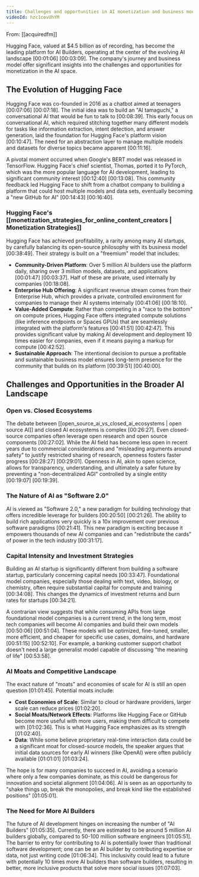 ```yaml
---
title: Challenges and opportunities in AI monetization and business models
videoId: hzc1covUhYM
---
```


From: [[acquiredfm]] <br/> 

Hugging Face, valued at $4.5 billion as of recording, has become the leading platform for AI Builders, operating at the center of the evolving AI landscape <a class="yt-timestamp" data-t="00:01:06">[00:01:06]</a> <a class="yt-timestamp" data-t="00:03:09">[00:03:09]</a>. The company's journey and business model offer significant insights into the challenges and opportunities for monetization in the AI space.

## The Evolution of Hugging Face

Hugging Face was co-founded in 2016 as a chatbot aimed at teenagers <a class="yt-timestamp" data-t="00:07:06">[00:07:06]</a> <a class="yt-timestamp" data-t="00:07:18">[00:07:18]</a>. The initial idea was to build an "AI tamaguchi," a conversational AI that would be fun to talk to <a class="yt-timestamp" data-t="00:08:39">[00:08:39]</a>. This early focus on conversational AI, which required stitching together many different models for tasks like information extraction, intent detection, and answer generation, laid the foundation for Hugging Face's platform vision <a class="yt-timestamp" data-t="00:10:47">[00:10:47]</a>. The need for an abstraction layer to manage multiple models and datasets for diverse topics became apparent <a class="yt-timestamp" data-t="00:11:16">[00:11:16]</a>.

A pivotal moment occurred when Google's BERT model was released in TensorFlow. Hugging Face's chief scientist, Thomas, ported it to PyTorch, which was the more popular language for AI development, leading to significant community interest <a class="yt-timestamp" data-t="00:12:40">[00:12:40]</a> <a class="yt-timestamp" data-t="00:13:08">[00:13:08]</a>. This community feedback led Hugging Face to shift from a chatbot company to building a platform that could host multiple models and data sets, eventually becoming a "new GitHub for AI" <a class="yt-timestamp" data-t="00:14:43">[00:14:43]</a> <a class="yt-timestamp" data-t="00:16:40">[00:16:40]</a>.

### Hugging Face's [[monetization_strategies_for_online_content_creators | Monetization Strategies]]

Hugging Face has achieved profitability, a rarity among many AI startups, by carefully balancing its open-source philosophy with its business model <a class="yt-timestamp" data-t="00:38:49">[00:38:49]</a>. Their strategy is built on a "freemium" model that includes:

*   **Community-Driven Platform**: Over 5 million AI builders use the platform daily, sharing over 3 million models, datasets, and applications <a class="yt-timestamp" data-t="00:01:47">[00:01:47]</a> <a class="yt-timestamp" data-t="00:03:37">[00:03:37]</a>. Half of these are private, used internally by companies <a class="yt-timestamp" data-t="00:18:08">[00:18:08]</a>.
*   **Enterprise Hub Offering**: A significant revenue stream comes from their Enterprise Hub, which provides a private, controlled environment for companies to manage their AI systems internally <a class="yt-timestamp" data-t="00:41:06">[00:41:06]</a> <a class="yt-timestamp" data-t="00:18:10">[00:18:10]</a>.
*   **Value-Added Compute**: Rather than competing in a "race to the bottom" on compute prices, Hugging Face offers integrated compute solutions (like inference endpoints or Spaces GPUs) that are seamlessly integrated with the platform's features <a class="yt-timestamp" data-t="00:41:51">[00:41:51]</a> <a class="yt-timestamp" data-t="00:42:47">[00:42:47]</a>. This provides significant value by making AI development and deployment 10 times easier for companies, even if it means paying a markup for compute <a class="yt-timestamp" data-t="00:42:52">[00:42:52]</a>.
*   **Sustainable Approach**: The intentional decision to pursue a profitable and sustainable business model ensures long-term presence for the community that builds on its platform <a class="yt-timestamp" data-t="00:39:51">[00:39:51]</a> <a class="yt-timestamp" data-t="00:40:00">[00:40:00]</a>.

## Challenges and Opportunities in the Broader AI Landscape

### Open vs. Closed Ecosystems

The debate between [[open_source_ai_vs_closed_ai_ecosystems | open source AI]] and closed AI ecosystems is complex <a class="yt-timestamp" data-t="00:26:27">[00:26:27]</a>. Even closed-source companies often leverage open research and open source components <a class="yt-timestamp" data-t="00:27:02">[00:27:02]</a>. While the AI field has become less open in recent years due to commercial considerations and "misleading arguments around safety" to justify restricted sharing of research, openness fosters faster progress <a class="yt-timestamp" data-t="00:28:27">[00:28:27]</a> <a class="yt-timestamp" data-t="00:29:01">[00:29:01]</a>. Openness in AI, akin to open science, allows for transparency, understanding, and ultimately a safer future by preventing a "non-decentralized AGI" controlled by a single entity <a class="yt-timestamp" data-t="00:19:07">[00:19:07]</a> <a class="yt-timestamp" data-t="00:19:39">[00:19:39]</a>.

### The Nature of AI as "Software 2.0"

AI is viewed as "Software 2.0," a new paradigm for building technology that offers incredible leverage for builders <a class="yt-timestamp" data-t="00:20:50">[00:20:50]</a> <a class="yt-timestamp" data-t="00:21:26">[00:21:26]</a>. The ability to build rich applications very quickly is a 10x improvement over previous software paradigms <a class="yt-timestamp" data-t="00:21:41">[00:21:41]</a>. This new paradigm is exciting because it empowers thousands of new AI companies and can "redistribute the cards" of power in the tech industry <a class="yt-timestamp" data-t="00:31:17">[00:31:17]</a>.

### Capital Intensity and Investment Strategies

Building an AI startup is significantly different from building a software startup, particularly concerning capital needs <a class="yt-timestamp" data-t="00:33:47">[00:33:47]</a>. Foundational model companies, especially those dealing with text, video, biology, or chemistry, often require substantial capital for compute and training <a class="yt-timestamp" data-t="00:34:08">[00:34:08]</a>. This changes the dynamics of investment returns and burn rates for startups <a class="yt-timestamp" data-t="00:34:21">[00:34:21]</a>.

A contrarian view suggests that while consuming APIs from large foundational model companies is a current trend, in the long term, most tech companies will become AI companies and build their own models <a class="yt-timestamp" data-t="00:50:06">[00:50:06]</a> <a class="yt-timestamp" data-t="00:51:04">[00:51:04]</a>. These models will be optimized, fine-tuned, smaller, more efficient, and cheaper for specific use cases, domains, and hardware <a class="yt-timestamp" data-t="00:51:15">[00:51:15]</a> <a class="yt-timestamp" data-t="00:52:10">[00:52:10]</a>. For example, a banking customer support chatbot doesn't need a large generalist model capable of discussing "the meaning of life" <a class="yt-timestamp" data-t="00:53:58">[00:53:58]</a>.

### AI Moats and Competitive Landscape

The exact nature of "moats" and economies of scale for AI is still an open question <a class="yt-timestamp" data-t="01:01:45">[01:01:45]</a>. Potential moats include:

*   **Cost Economies of Scale**: Similar to cloud or hardware providers, larger scale can reduce prices <a class="yt-timestamp" data-t="01:02:20">[01:02:20]</a>.
*   **Social Moats/Network Effects**: Platforms like Hugging Face or GitHub become more useful with more users, making them difficult to compete with <a class="yt-timestamp" data-t="01:02:36">[01:02:36]</a>. This is what Hugging Face emphasizes as its strength <a class="yt-timestamp" data-t="01:02:40">[01:02:40]</a>.
*   **Data**: While some believe proprietary real-time interaction data could be a significant moat for closed-source models, the speaker argues that initial data sources for early AI winners (like OpenAI) were often publicly available <a class="yt-timestamp" data-t="01:01:01">[01:01:01]</a> <a class="yt-timestamp" data-t="01:03:24">[01:03:24]</a>.

The hope is for many companies to succeed in AI, avoiding a scenario where only a few companies dominate, as this could be dangerous for innovation and societal alignment <a class="yt-timestamp" data-t="01:04:06">[01:04:06]</a>. AI is seen as an opportunity to "shake things up, break the monopolies, and break kind like the established positions" <a class="yt-timestamp" data-t="01:05:01">[01:05:01]</a>.

### The Need for More AI Builders

The future of AI development hinges on increasing the number of "AI Builders" <a class="yt-timestamp" data-t="01:05:35">[01:05:35]</a>. Currently, there are estimated to be around 5 million AI builders globally, compared to 50-100 million software engineers <a class="yt-timestamp" data-t="01:05:51">[01:05:51]</a>. The barrier to entry for contributing to AI is potentially lower than traditional software development; one can be an AI builder by contributing expertise or data, not just writing code <a class="yt-timestamp" data-t="01:06:34">[01:06:34]</a>. This inclusivity could lead to a future with potentially 10 times more AI builders than software builders, resulting in better, more inclusive products that solve more social issues <a class="yt-timestamp" data-t="01:07:03">[01:07:03]</a>.